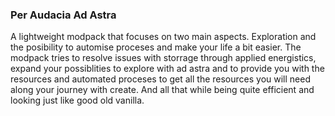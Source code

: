 ### Per Audacia Ad Astra

A lightweight modpack that focuses on two main aspects. Exploration and the posibility to automise proceses and make your life a bit easier. 
The modpack tries to resolve issues with storrage through applied energistics, expand your possiblities to explore with ad astra and to provide you with the resources and automated proceses to get all the resources you will need along your journey with create. And all that while being quite efficient and looking just like good old vanilla.